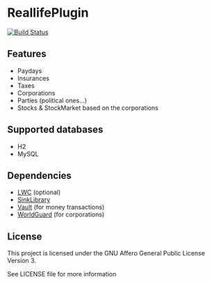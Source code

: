 ReallifePlugin
==============
[![Build Status](http://ci.static-interface.de/job/ReallifePlugin/badge/icon)](http://ci.static-interface.de/job/ReallifePlugin/)
<p>

Features
-------
* Paydays
* Insurances
* Taxes
* Corporations
* Parties (political ones...)
* Stocks & StockMarket based on the corporations

Supported databases
-------
* H2
* MySQL

Dependencies
------
* <a href="https://github.com/Hidendra/LWC">LWC</a> (optional)
* <a href="https://github.com/Static-Interface/Sink-Plugins">SinkLibrary</a>
* <a href="https://github.com/MilkBowl/Vault">Vault</a> (for money transactions)
* <a href="https://github.com/sk89q/WorldGuard">WorldGuard</a> (for corporations)

License
-------
This project is licensed under the GNU Affero General Public License Version 3. <p>
See LICENSE file for more information